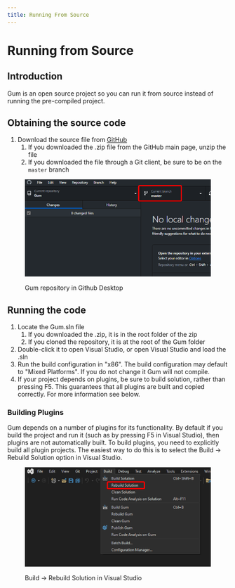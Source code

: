 ```yaml
---
title: Running From Source
---
```


# Running from Source

## Introduction

Gum is an open source project so you can run it from source instead of running the pre-compiled project.

## Obtaining the source code

1. Download the source file from [GitHub](https://github.com/vchelaru/gum)
   1. If you downloaded the .zip file from the GitHub main page, unzip the file
   2. If you downloaded the file through a Git client, be sure to be on the `master` branch

<figure><img src="../../.gitbook/assets/image (1) (1) (1) (1) (1) (1) (1) (1) (1).png" alt=""><figcaption><p>Gum repository in Github Desktop</p></figcaption></figure>

## Running the code

1. Locate the Gum.sln file
   1. If you downloaded the .zip, it is in the root folder of the zip
   2. If you cloned the repository, it is at the root of the Gum folder
2. Double-click it to open Visual Studio, or open Visual Studio and load the .sln
3. Run the build configuration in "x86". The build configuration may default to "Mixed Platforms". If you do not change it Gum will not compile.
4. If your project depends on plugins, be sure to build solution, rather than pressing F5. This guarantees that all plugins are built and copied correctly. For more information see below.

### Building Plugins

Gum depends on a number of plugins for its functionality. By default if you build the project and run it (such as by pressing F5 in Visual Studio), then plugins are not automatically built. To build plugins, you need to explicitly build all plugin projects. The easiest way to do this is to select the Build -> Rebuild Solution option in Visual Studio.

<figure><img src="../../.gitbook/assets/image (1) (1) (1) (1) (1) (1) (1) (1) (1) (1).png" alt=""><figcaption><p>Build -> Rebuild Solution in Visual Studio</p></figcaption></figure>
